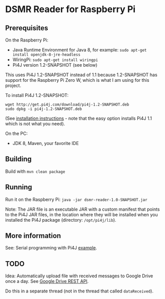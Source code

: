 # DSMR Reader for Raspberry Pi

## Prerequisites

On the Raspberry Pi:

* Java Runtime Environment for Java 8, for example: `sudo apt-get install openjdk-8-jre-headless`
* WiringPi: `sudo apt-get install wiringpi`
* Pi4J version 1.2-SNAPSHOT (see below)

This uses Pi4J 1.2-SNAPSHOT instead of 1.1 because 1.2-SNAPSHOT has support for the Raspberry Pi Zero W, which is what I am using for this project.

To install Pi4J 1.2-SNAPSHOT:

    wget http://get.pi4j.com/download/pi4j-1.2-SNAPSHOT.deb
    sudo dpkg -i pi4j-1.2-SNAPSHOT.deb

(See [installation instructions](http://pi4j.com/install.html) - note that the easy option installs Pi4J 1.1 which is not what you need).

On the PC:

* JDK 8, Maven, your favorite IDE

## Building

Build with `mvn clean package`

## Running

Run it on the Raspberry Pi: `java -jar dsmr-reader-1.0-SNAPSHOT.jar`

Note: The JAR file is an executable JAR with a custom manifest that points to the Pi4J JAR files, in the location where they will be installed when you installed the Pi4J package (directory: `/opt/pi4j/lib`).

## More information

See: Serial programming with Pi4J [example](http://pi4j.com/example/serial.html).

## TODO

Idea: Automatically upload file with received messages to Google Drive once a day. See [Google Drive REST API](https://developers.google.com/drive/api/v3/about-sdk).

Do this in a separate thread (not in the thread that called `dataReceived`).
